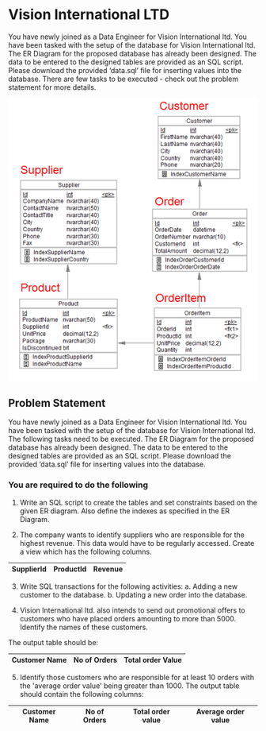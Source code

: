 # Vision International LTD

You have newly joined as a Data Engineer for Vision International ltd. You have been tasked with the setup of the database for Vision International ltd. The ER Diagram for the proposed database has already been designed. The data to be entered to the designed tables are provided as an SQL script. Please download the provided ‘data.sql’ file for inserting values into the database. There are few tasks to be executed - check out the problem statement for more details.

![diagram](./diagram.png)

## Problem Statement

You have newly joined as a Data Engineer for Vision International ltd. You have been tasked
with the setup of the database for Vision International ltd. The following tasks need to be
executed. The ER Diagram for the proposed database has already been designed. The data
to be entered to the designed tables are provided as an SQL script. Please download the
provided ‘data.sql’ file for inserting values into the database.

### You are required to do the following

1.  Write an SQL script to create the tables and set constraints based on the given ER diagram. Also define the indexes as specified in the ER Diagram.

2.  The company wants to identify suppliers who are responsible for the highest revenue. This data would have to be regularly accessed. Create a view which has the following columns.

| SupplierId | ProductId | Revenue |
| ---------- | --------- | ------- |

3. Write SQL transactions for the following activities:
   a. Adding a new customer to the database.
   b. Updating a new order into the database.

4. Vision International ltd. also intends to send out promotional offers to customers who have placed orders amounting to more than 5000. Identify the names of these customers.

The output table should be:

| Customer Name | No of Orders | Total order Value |
| ------------- | ------------ | ----------------- |

5. Identify those customers who are responsible for at least 10 orders with the 'average order value' being greater than 1000. The output table should contain the following columns:

| Customer Name | No of Orders | Total order value | Average order value |
| ------------- | ------------ | ----------------- | ------------------- |
